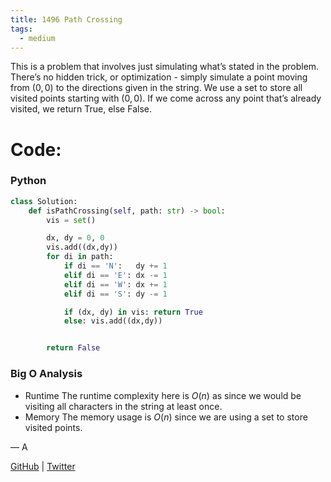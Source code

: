 ```yaml
---
title: 1496 Path Crossing
tags:
  - medium
---
```


This is a problem that involves just simulating what’s stated in the problem. There’s no hidden trick, or optimization - simply simulate a point moving from $(0,0)$ to the directions given in the string. We use a set to store all visited points starting with $(0,0)$. If we come across any point that’s already visited, we return True, else False.

# Code:

### Python

```python
class Solution:
    def isPathCrossing(self, path: str) -> bool:
        vis = set()

        dx, dy = 0, 0
        vis.add((dx,dy))
        for di in path:
            if di == 'N':   dy += 1
            elif di == 'E': dx -= 1
            elif di == 'W': dx += 1
            elif di == 'S': dy -= 1

            if (dx, dy) in vis: return True
            else: vis.add((dx,dy))


        return False
```

### Big O Analysis

- Runtime
  The runtime complexity here is $O(n)$ as since we would be visiting all characters in the string at least once.
- Memory
  The memory usage is $O(n)$ since we are using a set to store visited points.

— A

[GitHub](https://github.com/athkdev) | [Twitter](https://twitter.com/athkdev)
